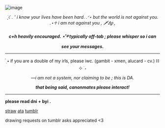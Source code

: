 ![image](https://github.com/user-attachments/assets/1d6dfff3-3384-48ba-973c-a1ce725f09b6)

*<p align="center">
࣪ ִֶָ☾. ' i know your lives have been hard. .ᐟ⋆ but the world is not against you. .⋆♱ i am not against you , 🗡𝜗𝜚 ,*

***<p align="center">
c+h heavily encouraged. ⋆˚࿔ typically off-tab ; please whisper so i can see your messages.***

---

<p align="center">
  ๋࣭ ⭑ if you are a double of my irls, please iwc. (gambit - xmen, alucard - cv.) ⛓⊹ ࣪ ˖

*<p align="center">
—i am not a system, nor claiming to be ; this is DA.*

***<p align="center">
that being said, canonmates please interact!***
  
---
**please read dni + byi .**

[straw](https://shootforthrill.straw.page/)     [ata](https://shootforthrill.atabook.org/)     [tumblr](https://www.tumblr.com/shootforthrill) 

drawing requests on tumblr asks appreciated <3
